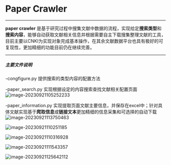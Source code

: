 # 						Paper Crawler

---

**paper crawler** 是基于研究过程中搜集文献中数据的流程，实现给定**搜索类型**和**搜索内容**，能够自动获取文献相关信息并根据需要自主下载搜集整理文献的工具，目前主要以CNKI为实现对象完成基本操作，在其余文献数据平台也具有极好的可复现性，更加精细的功能目前仍在继续完善。

---

##### 主要文件说明

-congfigure.py             提供搜索的类型内容的配置方法

-paper_search.py        实现根据设定的内容搜索查找文献相关配置页面![image-20230921105252233](C:\Users\DELL\AppData\Roaming\Typora\typora-user-images\image-20230921105252233.png)

-paper_information.py      实现提取页面文献主要信息，并保存在excel中；针对具体文献实现基于**爬取信息**或**链接文本**更加精细的信息采集和可选择的自动下载![image-20230921113750463](C:\Users\DELL\AppData\Roaming\Typora\typora-user-images\image-20230921113750463.png)

![image-20230921110251185](C:\Users\DELL\AppData\Roaming\Typora\typora-user-images\image-20230921110251185.png)

![image-20230921110316928](C:\Users\DELL\AppData\Roaming\Typora\typora-user-images\image-20230921110316928.png)

![image-20230921111543357](C:\Users\DELL\AppData\Roaming\Typora\typora-user-images\image-20230921111543357.png)

![image-20230921125642112](C:\Users\DELL\AppData\Roaming\Typora\typora-user-images\image-20230921125642112.png)

